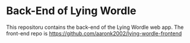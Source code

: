 # Back-End of Lying Wordle

This repositoru contains the back-end of the Lying Wordle web app. The front-end repo is https://github.com/aaronk2002/lying-wordle-frontend
